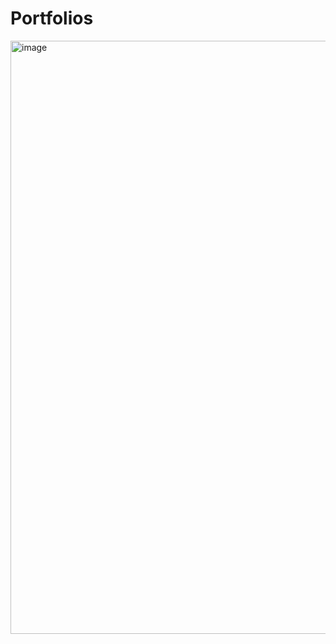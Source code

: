 # Portfolios


<img width="949" alt="image" src="https://user-images.githubusercontent.com/121385345/209474072-0a759abc-2901-4a24-a77f-9fd2c29249be.png">
